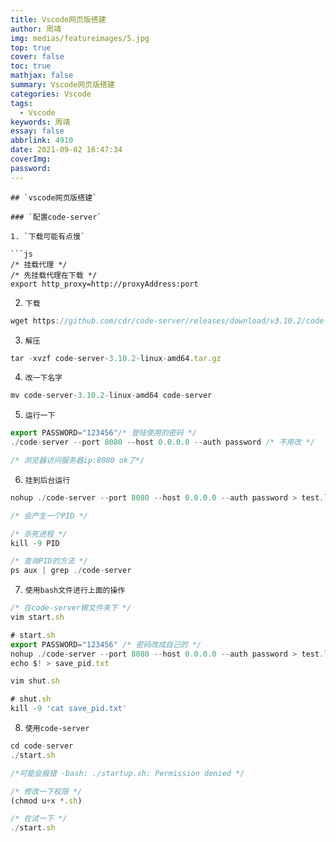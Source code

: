 ```yaml
---
title: Vscode网页版搭建
author: 周靖
img: medias/featureimages/5.jpg
top: true
cover: false
toc: true
mathjax: false
summary: Vscode网页版搭建
categories: Vscode
tags:
  - Vscode
keywords: 周靖
essay: false
abbrlink: 4910
date: 2021-09-02 16:47:34
coverImg:
password:
---
```


```
## `vscode网页版搭建`

### `配置code-server`

1. `下载可能有点慢`

```js
/* 挂载代理 */
/* 先挂载代理在下载 */
export http_proxy=http://proxyAddress:port
```

2. `下载`

```js
wget https://github.com/cdr/code-server/releases/download/v3.10.2/code-server-3.10.2-linux-amd64.tar.gz
```

3. `解压`

```js
tar -xvzf code-server-3.10.2-linux-amd64.tar.gz
```

4. `改一下名字`

```js
mv code-server-3.10.2-linux-amd64 code-server
```

5. `运行一下`

```js
export PASSWORD="123456"/* 登陆使用的密码 */
./code-server --port 8080 --host 0.0.0.0 --auth password /* 不用改 */

/* 浏览器访问服务器ip:8080 ok了*/
```

6. `挂到后台运行`

```js
nohup ./code-server --port 8080 --host 0.0.0.0 --auth password > test.log 2>&1 &

/* 会产生一个PID */

/* 杀死进程 */
kill -9 PID

/* 查询PID的方法 */
ps aux | grep ./code-server
```

7. `使用bash文件进行上面的操作`

```js
/* 在code-server根文件夹下 */
vim start.sh

# start.sh
export PASSWORD="123456" /* 密码改成自己的 */
nohup ./code-server --port 8080 --host 0.0.0.0 --auth password > test.log 2>&1 &
echo $! > save_pid.txt

vim shut.sh

# shut.sh
kill -9 'cat save_pid.txt'
```

8. `使用code-server`

```js
cd code-server
./start.sh

/*可能会报错 -bash: ./startup.sh: Permission denied */

/* 修改一下权限 */
(chmod u+x *.sh)

/* 在试一下 */
./start.sh
```
```
